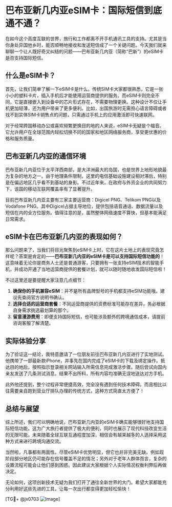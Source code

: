 # 巴布亚新几内亚eSIM卡：国际短信到底通不通？

在如今这个高度互联的世界，旅行和工作都离不开手机通讯工具的支持。尤其是当你身处异国他乡时，能否顺畅地接收和发送短信成了一个关键问题。今天我们就来聊聊一个让人既好奇又纠结的问题——巴布亚新几内亚（简称“巴新”）的eSIM卡是否支持国际短信。

## 什么是eSIM卡？

首先，让我们简单了解一下eSIM卡是什么。传统SIM卡大家都很熟悉，它是一张小小的塑料卡片，插入手机后才能使用运营商提供的服务。而eSIM卡则完全不同，它是直接嵌入到设备中的芯片形式存在，不需要物理更换。这种设计不仅让手机更加轻薄，还为用户带来了更多便利。比如，出国旅游时无需担心语言障碍或者找不到实体SIM卡销售点的问题，只需通过手机上的应用激活即可快速联网。

对于经常跨国移动办公或喜欢频繁更换目的地的人来说，eSIM卡无疑是个福音。它允许用户在全球范围内轻松切换不同的国家和地区网络服务商，享受更优惠的价格和服务质量。

## 巴布亚新几内亚的通信环境

巴布亚新几内亚位于太平洋西南部，是大洋洲最大的岛国，也是世界上地形地貌最为复杂的地方之一。由于地理条件限制，这里的电信基础设施建设相对滞后，特别是在偏远地区几乎看不到基站的身影。不过近年来，在政府与外资企业的共同努力下，该国的移动互联网覆盖率有了显著提升。

目前巴布亚新几内亚主要有三家主要运营商：Digicel PNG、Telikom PNG以及Vodafone PNG。其中Digicel占据主导地位，提供包括语音通话、数据流量以及短信在内的全方位服务。值得注意的是，虽然整体网络速度不算快，但基本能满足日常需求。

## eSIM卡在巴布亚新几内亚的表现如何？

那么问题来了，当我们将目光聚焦到eSIM卡上时，它在这片土地上的表现究竟怎样呢？答案是肯定的——**巴布亚新几内亚的eSIM卡是可以支持国际短信功能的**！这意味着无论你是商务人士还是普通游客，只要拥有一张支持eSIM技术的智能手机，并成功开通了当地运营商提供的套餐计划，就可以随时随地收发国际短信啦！

不过这里还是要提醒大家注意几点细节：
1. **确保你的手机兼容eSIM**：并不是所有品牌型号的手机都支持eSIM功能哦。建议先查阅官方说明书确认。
2. **选择合适的运营商套餐**：不同运营商提供的资费标准可能存在差异，务必根据自身需求挑选最划算的那个。
3. **留意漫游费用**：即便支持国际短信，也可能涉及额外的跨境通信成本，请提前咨询客服了解清楚。

## 实际体验分享

为了验证这一结论，我特意邀请了一位朋友前往巴布亚新几内亚进行了实地测试。他携带了一部最新款iPhone，并事先在国内完成了eSIM卡的下载及绑定操作。抵达目的地后，按照指示登录相关网站输入所需信息完成激活步骤。随后尝试向国内亲友发送了几条测试消息，结果不出所料，所有内容均准确无误地送达对方手机。

此外他还提到，整个过程非常便捷高效，完全没有遇到任何技术障碍。而且相比以往需要亲自跑到营业厅排队办理的传统方式，这种方式简直太方便了！

## 总结与展望

综上所述，我们可以明确地说，巴布亚新几内亚的eSIM卡确实能够很好地支持国际短信功能。这为广大旅行者提供了极大的便利，同时也展示了现代科技改变生活的无限可能。未来随着全球互联互通程度加深，相信会有越来越多的人选择采用这种方式来进行跨境沟通交流。

当然啦，凡事都有两面性。尽管eSIM卡优势明显，但它也并非完美无缺。例如现阶段部分地区仍可能存在信号覆盖不足的情况；另外对于老年人群体而言，复杂的设置流程可能会让他们感到困惑。因此建议大家根据个人实际情况权衡利弊后再做决定。

无论如何，这项创新技术无疑为我们打开了通往全新世界的大门。希望大家都能充分利用好这些先进的工具，让每一次出行都变得更加轻松愉快！

[TG💪+ @jx0703 ![Image](https://github.com/user-attachments/assets/dbca1d08-cadb-493c-b0ec-ad6f7a83f270)]